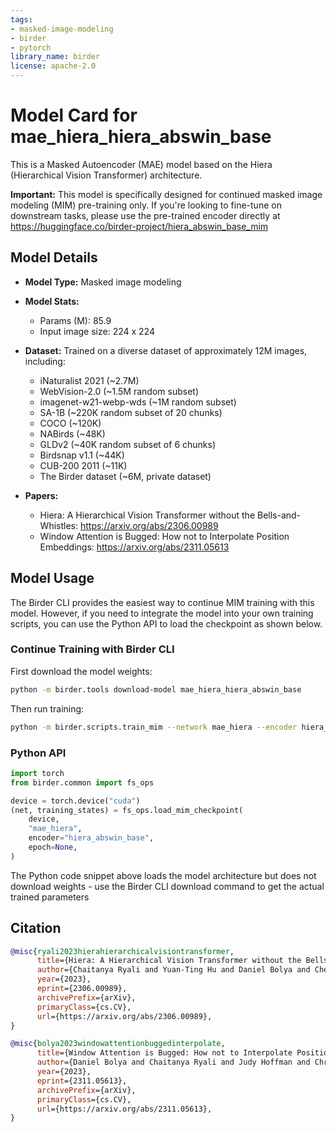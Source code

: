 ```yaml
---
tags:
- masked-image-modeling
- birder
- pytorch
library_name: birder
license: apache-2.0
---
```


# Model Card for mae_hiera_hiera_abswin_base

This is a Masked Autoencoder (MAE) model based on the Hiera (Hierarchical Vision Transformer) architecture.

**Important:** This model is specifically designed for continued masked image modeling (MIM) pre-training only. If you're looking to fine-tune on downstream tasks, please use the pre-trained encoder directly at <https://huggingface.co/birder-project/hiera_abswin_base_mim>

## Model Details

- **Model Type:** Masked image modeling
- **Model Stats:**
    - Params (M): 85.9
    - Input image size: 224 x 224
- **Dataset:** Trained on a diverse dataset of approximately 12M images, including:
    - iNaturalist 2021 (~2.7M)
    - WebVision-2.0 (~1.5M random subset)
    - imagenet-w21-webp-wds (~1M random subset)
    - SA-1B (~220K random subset of 20 chunks)
    - COCO (~120K)
    - NABirds (~48K)
    - GLDv2 (~40K random subset of 6 chunks)
    - Birdsnap v1.1 (~44K)
    - CUB-200 2011 (~11K)
    - The Birder dataset (~6M, private dataset)

- **Papers:**
    - Hiera: A Hierarchical Vision Transformer without the Bells-and-Whistles: <https://arxiv.org/abs/2306.00989>
    - Window Attention is Bugged: How not to Interpolate Position Embeddings: <https://arxiv.org/abs/2311.05613>

## Model Usage

The Birder CLI provides the easiest way to continue MIM training with this model. However, if you need to integrate the model into your own training scripts, you can use the Python API to load the checkpoint as shown below.

### Continue Training with Birder CLI

First download the model weights:

```sh
python -m birder.tools download-model mae_hiera_hiera_abswin_base
```

Then run training:

```sh
python -m birder.scripts.train_mim --network mae_hiera --encoder hiera_abswin_base --pretrained --opt adamw --lr 0.0008 --opt-betas 0.9 0.95 --lr-scheduler cosine --warmup-epochs 40 --epochs 400 --batch-size 512 --wd 0.05 --encoder-model-config drop_path_rate=0.2 --amp --compile --compile-opt --find-unused-parameters --data-path data/training
```

### Python API

```python
import torch
from birder.common import fs_ops

device = torch.device("cuda")
(net, training_states) = fs_ops.load_mim_checkpoint(
    device,
    "mae_hiera",
    encoder="hiera_abswin_base",
    epoch=None,
)
```

The Python code snippet above loads the model architecture but does not download weights - use the Birder CLI download command to get the actual trained parameters

## Citation

```bibtex
@misc{ryali2023hierahierarchicalvisiontransformer,
      title={Hiera: A Hierarchical Vision Transformer without the Bells-and-Whistles},
      author={Chaitanya Ryali and Yuan-Ting Hu and Daniel Bolya and Chen Wei and Haoqi Fan and Po-Yao Huang and Vaibhav Aggarwal and Arkabandhu Chowdhury and Omid Poursaeed and Judy Hoffman and Jitendra Malik and Yanghao Li and Christoph Feichtenhofer},
      year={2023},
      eprint={2306.00989},
      archivePrefix={arXiv},
      primaryClass={cs.CV},
      url={https://arxiv.org/abs/2306.00989},
}

@misc{bolya2023windowattentionbuggedinterpolate,
      title={Window Attention is Bugged: How not to Interpolate Position Embeddings},
      author={Daniel Bolya and Chaitanya Ryali and Judy Hoffman and Christoph Feichtenhofer},
      year={2023},
      eprint={2311.05613},
      archivePrefix={arXiv},
      primaryClass={cs.CV},
      url={https://arxiv.org/abs/2311.05613},
}
```
